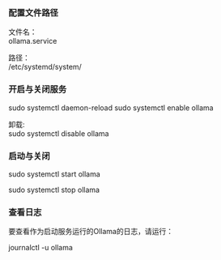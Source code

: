 ### 配置文件路径
文件名：  
ollama.service

路径：  
/etc/systemd/system/

### 开启与关闭服务
sudo systemctl daemon-reload
sudo systemctl enable ollama

卸载:  
sudo systemctl disable ollama

### 启动与关闭
sudo systemctl start ollama

sudo systemctl stop ollama


### 查看日志
要查看作为启动服务运行的Ollama的日志，请运行：

journalctl -u ollama